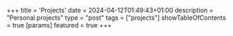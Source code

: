 +++
title = 'Projects'
date = 2024-04-12T01:49:43+01:00
description = "Personal projects"
type = "post"
tags = ["projects"]
showTableOfContents = true
[params]
  featured = true
+++

